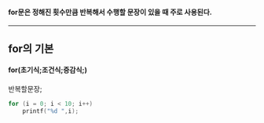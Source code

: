 #### for문은 정해진 횟수만큼 반복해서 수행할 문장이 있을 때 주로 사용된다. ####
____

## for의 기본 ##
#### for(초기식;조건식;증감식;)
반복할문장;
```c
for (i = 0; i < 10; i++)
	printf("%d ",i);
```